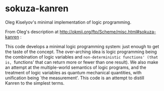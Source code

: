 sokuza-kanren
=============

Oleg Kiselyov's minimal implementation of logic programming.

From Oleg's description at http://okmij.org/ftp/Scheme/misc.html#sokuza-kanren :

This code develops a minimal logic programming system: just enough to get the taste of the concept. The over-arching idea is logic programming being the combination of logic variables and `non-deterministic functions' (that is, `functions' that can return more or fewer than one result). We also make an attempt at the multiple-world semantics of logic programs, and the treatment of logic variables as quantum mechanical quantities, with unification being `the measurement'.
This code is an attempt to distill Kanren to the simplest terms.
